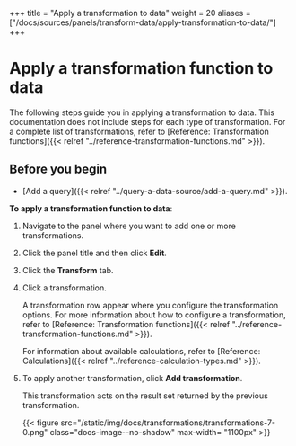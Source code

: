 +++
title = "Apply a transformation to data"
weight = 20
aliases = ["/docs/sources/panels/transform-data/apply-transformation-to-data/"]
+++

# Apply a transformation function to data

The following steps guide you in applying a transformation to data. This documentation does not include steps for each type of transformation. For a complete list of transformations, refer to [Reference: Transformation functions]({{< relref "../reference-transformation-functions.md" >}}).

## Before you begin

- [Add a query]({{< relref "../query-a-data-source/add-a-query.md" >}}).

**To apply a transformation function to data**:

1. Navigate to the panel where you want to add one or more transformations.
1. Click the panel title and then click **Edit**.
1. Click the **Transform** tab.
1. Click a transformation.

   A transformation row appear where you configure the transformation options. For more information about how to configure a transformation, refer to [Reference: Transformation functions]({{< relref "../reference-transformation-functions.md" >}}).

   For information about available calculations, refer to [Reference: Calculations]({{< relref "../reference-calculation-types.md" >}}).

1. To apply another transformation, click **Add transformation**.

   This transformation acts on the result set returned by the previous transformation.

   {{< figure src="/static/img/docs/transformations/transformations-7-0.png" class="docs-image--no-shadow" max-width= "1100px" >}}
